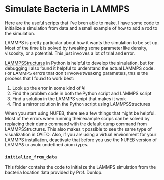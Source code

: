 # Simulate Bacteria in LAMMPS

Here are the useful scripts that I've been able to make. I have some code to initialize a simulation from data and a small example of how to add a rod to the simulation. 

LAMMPS is pretty particular about how it wants the simulation to be set up. Most of the time it is solved by tweaking some parameter like density, viscosity, or a potential. This just involves a lot of trial and error.

[LAMMPSStructures](https://github.com/dpholmes/LAMMPSStructures/blob/main/Documentation.md) in Python is helpful to develop the simulation, but for debugging I also found it helpful to understand the actual LAMMPS code. For LAMMPS errors that don't involve tweaking parameters, this is the process that I found to work best:
1. Look up the error in some kind of AI
2. Find the problem code in both the Python script and LAMMPS script
3. Find a solution in the LAMMPS script that makes it work
4. Find a mirror solution in the Python script using LAMMPSStructures

When you start using NUFEB, there are a few things that might be helpful. Most of the errors when running their example scrips can be solved by replacing their dump command with the default dump command from LAMMPSStructures. This also makes it possible to see the same type of visualization in OVITO. Also, if you are using a virtual environment for your LAMMPS installation, deactivate that before you use the NUFEB version of LAMMPS to avoid undefined atom types.

### `initialize_from_data`
This folder contains the code to initialize the LAMMPS simulation from the bacteria location data provided by Prof. Dunlop. 

